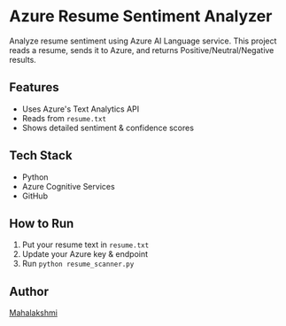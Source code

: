 # Azure Resume Sentiment Analyzer 
Analyze resume sentiment using Azure AI Language service. 
This project reads a resume, sends it to Azure, and returns Positive/Neutral/Negative results.

## Features
- Uses Azure's Text Analytics API
- Reads from `resume.txt`
- Shows detailed sentiment & confidence scores

## Tech Stack
- Python
- Azure Cognitive Services
- GitHub

## How to Run
1. Put your resume text in `resume.txt`
2. Update your Azure key & endpoint
3. Run `python resume_scanner.py`

## Author
[Mahalakshmi](https://github.com/Mahalakshmi-alt)

